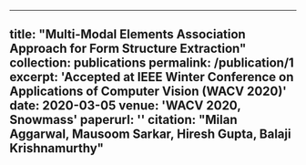 ---
title: "Multi-Modal Elements Association Approach for Form Structure Extraction"
collection: publications
permalink: /publication/1
excerpt: 'Accepted at IEEE Winter Conference on Applications of Computer Vision (WACV 2020)'
date: 2020-03-05
venue: 'WACV 2020, Snowmass'
paperurl: ''
citation: "Milan Aggarwal, Mausoom Sarkar, <b>Hiresh Gupta</b>, Balaji Krishnamurthy"
--